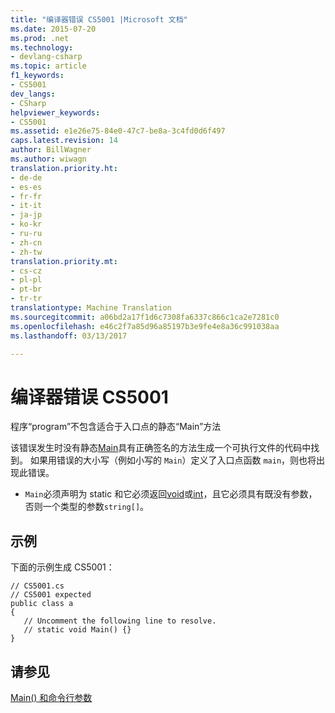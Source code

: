 ```yaml
---
title: "编译器错误 CS5001 |Microsoft 文档"
ms.date: 2015-07-20
ms.prod: .net
ms.technology:
- devlang-csharp
ms.topic: article
f1_keywords:
- CS5001
dev_langs:
- CSharp
helpviewer_keywords:
- CS5001
ms.assetid: e1e26e75-84e0-47c7-be8a-3c4fd0d6f497
caps.latest.revision: 14
author: BillWagner
ms.author: wiwagn
translation.priority.ht:
- de-de
- es-es
- fr-fr
- it-it
- ja-jp
- ko-kr
- ru-ru
- zh-cn
- zh-tw
translation.priority.mt:
- cs-cz
- pl-pl
- pt-br
- tr-tr
translationtype: Machine Translation
ms.sourcegitcommit: a06bd2a17f1d6c7308fa6337c866c1ca2e7281c0
ms.openlocfilehash: e46c2f7a85d96a85197b3e9fe4e8a36c991038aa
ms.lasthandoff: 03/13/2017

---
```

# <a name="compiler-error-cs5001"></a>编译器错误 CS5001
程序“program”不包含适合于入口点的静态“Main”方法  
  
 该错误发生时没有静态[Main](../../csharp/programming-guide/main-and-command-args/index.md)具有正确签名的方法生成一个可执行文件的代码中找到。 如果用错误的大小写（例如小写的 `Main`）定义了入口点函数 `main`，则也将出现此错误。  
  
-   `Main`必须声明为 static 和它必须返回[void](../../csharp/language-reference/keywords/void.md)或[int](../../csharp/language-reference/keywords/int.md)，且它必须具有既没有参数，否则一个类型的参数`string[]`。  
  
## <a name="example"></a>示例  
 下面的示例生成 CS5001：  
  
```  
// CS5001.cs  
// CS5001 expected  
public class a  
{  
   // Uncomment the following line to resolve.  
   // static void Main() {}  
}  
```  
  
## <a name="see-also"></a>请参见  
 [Main() 和命令行参数](../../csharp/programming-guide/main-and-command-args/index.md)
